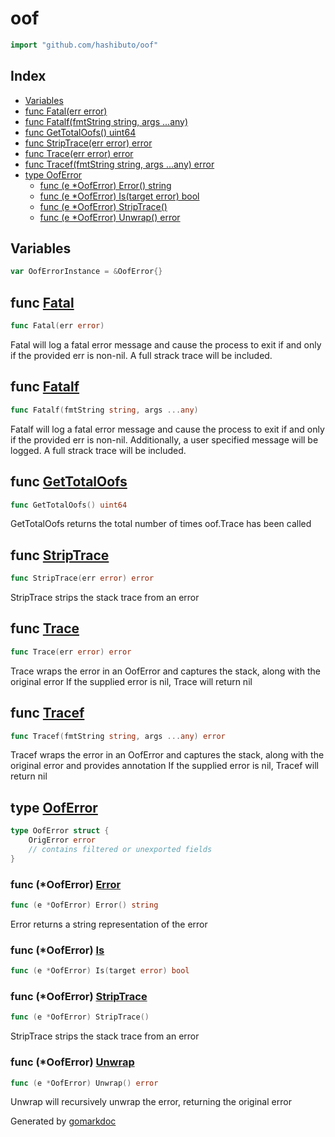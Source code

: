 <!-- Code generated by gomarkdoc. DO NOT EDIT -->

# oof

```go
import "github.com/hashibuto/oof"
```

## Index

- [Variables](<#variables>)
- [func Fatal\(err error\)](<#Fatal>)
- [func Fatalf\(fmtString string, args ...any\)](<#Fatalf>)
- [func GetTotalOofs\(\) uint64](<#GetTotalOofs>)
- [func StripTrace\(err error\) error](<#StripTrace>)
- [func Trace\(err error\) error](<#Trace>)
- [func Tracef\(fmtString string, args ...any\) error](<#Tracef>)
- [type OofError](<#OofError>)
  - [func \(e \*OofError\) Error\(\) string](<#OofError.Error>)
  - [func \(e \*OofError\) Is\(target error\) bool](<#OofError.Is>)
  - [func \(e \*OofError\) StripTrace\(\)](<#OofError.StripTrace>)
  - [func \(e \*OofError\) Unwrap\(\) error](<#OofError.Unwrap>)


## Variables

<a name="OofErrorInstance"></a>

```go
var OofErrorInstance = &OofError{}
```

<a name="Fatal"></a>
## func [Fatal](<https://github.com/hashibuto/oof/blob/master/oof.go#L118>)

```go
func Fatal(err error)
```

Fatal will log a fatal error message and cause the process to exit if and only if the provided err is non\-nil. A full strack trace will be included.

<a name="Fatalf"></a>
## func [Fatalf](<https://github.com/hashibuto/oof/blob/master/oof.go#L127>)

```go
func Fatalf(fmtString string, args ...any)
```

Fatalf will log a fatal error message and cause the process to exit if and only if the provided err is non\-nil. Additionally, a user specified message will be logged. A full strack trace will be included.

<a name="GetTotalOofs"></a>
## func [GetTotalOofs](<https://github.com/hashibuto/oof/blob/master/oof.go#L21>)

```go
func GetTotalOofs() uint64
```

GetTotalOofs returns the total number of times oof.Trace has been called

<a name="StripTrace"></a>
## func [StripTrace](<https://github.com/hashibuto/oof/blob/master/oof.go#L146>)

```go
func StripTrace(err error) error
```

StripTrace strips the stack trace from an error

<a name="Trace"></a>
## func [Trace](<https://github.com/hashibuto/oof/blob/master/oof.go#L50>)

```go
func Trace(err error) error
```

Trace wraps the error in an OofError and captures the stack, along with the original error If the supplied error is nil, Trace will return nil

<a name="Tracef"></a>
## func [Tracef](<https://github.com/hashibuto/oof/blob/master/oof.go#L71>)

```go
func Tracef(fmtString string, args ...any) error
```

Tracef wraps the error in an OofError and captures the stack, along with the original error and provides annotation If the supplied error is nil, Tracef will return nil

<a name="OofError"></a>
## type [OofError](<https://github.com/hashibuto/oof/blob/master/oof.go#L11-L14>)



```go
type OofError struct {
    OrigError error
    // contains filtered or unexported fields
}
```

<a name="OofError.Error"></a>
### func \(\*OofError\) [Error](<https://github.com/hashibuto/oof/blob/master/oof.go#L26>)

```go
func (e *OofError) Error() string
```

Error returns a string representation of the error

<a name="OofError.Is"></a>
### func \(\*OofError\) [Is](<https://github.com/hashibuto/oof/blob/master/oof.go#L33>)

```go
func (e *OofError) Is(target error) bool
```



<a name="OofError.StripTrace"></a>
### func \(\*OofError\) [StripTrace](<https://github.com/hashibuto/oof/blob/master/oof.go#L44>)

```go
func (e *OofError) StripTrace()
```

StripTrace strips the stack trace from an error

<a name="OofError.Unwrap"></a>
### func \(\*OofError\) [Unwrap](<https://github.com/hashibuto/oof/blob/master/oof.go#L39>)

```go
func (e *OofError) Unwrap() error
```

Unwrap will recursively unwrap the error, returning the original error

Generated by [gomarkdoc](<https://github.com/princjef/gomarkdoc>)
